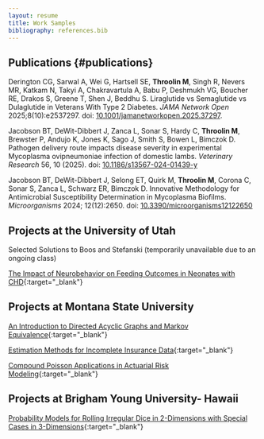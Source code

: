 ```yaml
---
layout: resume
title: Work Samples
bibliography: references.bib
---
```


## Publications {#publications}

Derington CG, Sarwal A, Wei G, Hartsell SE, **Throolin M**, Singh R, Nevers MR, Katkam N, Takyi A, Chakravartula A, Babu P, Deshmukh VG, Boucher RE, Drakos S, Greene T, Shen J, Beddhu S. Liraglutide vs Semaglutide vs Dulaglutide in Veterans With Type 2 Diabetes. *JAMA Network Open* 2025;8(10):e2537297. doi: [10.1001/jamanetworkopen.2025.37297](https://doi.org/10.1001/jamanetworkopen.2025.37297).

Jacobson BT, DeWit-Dibbert J, Zanca L,  Sonar S, Hardy C, **Throolin M**, Brewster P, Andujo K, Jones K, Sago J, Smith S, Bowen L, Bimczok D. Pathogen delivery route impacts disease severity in experimental Mycoplasma ovipneumoniae infection of domestic lambs. *Veterinary Research* 56, 10 (2025). doi: [10.1186/s13567-024-01439-y](https://doi.org/10.1186/s13567-024-01439-y)

Jacobson BT, DeWit-Dibbert J, Selong ET, Quirk M, **Throolin M**, Corona C, Sonar S, Zanca L, Schwarz ER, Bimczok D. Innovative Methodology for Antimicrobial Susceptibility Determination in Mycoplasma Biofilms. *Microorganisms* 2024; 12(12):2650. doi: [10.3390/microorganisms12122650](https://doi.org/10.3390/microorganisms12122650)

## Projects at the University of Utah

<!-- [Selected Solutions to Boos and Stefanski](/documents/BoosStefanski/index.html){:target="_blank"} -->
Selected Solutions to Boos and Stefanski (temporarily unavailable due to an ongoing class)

[The Impact of Neurobehavior on Feeding Outcomes in Neonates with CHD](neonate_feeding.html){:target="_blank"}

## Projects at Montana State University

[An Introduction to Directed Acyclic Graphs and Markov Equivalence](throolin_writingproject.pdf){:target="_blank"}

[Estimation Methods for Incomplete Insurance Data](censoredEstimation.pdf){:target="_blank"}

[Compound Poisson Applications in Actuarial Risk Modeling](CompoundPoisson.pdf){:target="_blank"}

## Projects at Brigham Young University- Hawaii
[Probability Models for Rolling Irregular Dice in 2-Dimensions with Special Cases in 3-Dimensions](shaved_die.pdf){:target="_blank"}
